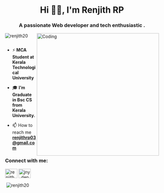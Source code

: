 
<h1 align="center">Hi 👨‍💻, I'm Renjith RP</h1>
<h3 align="center">A passionate Web developer and tech enthusiastic .</h3>
<img align="right" alt="Coding" width="400" src="https://cdn.dribbble.com/users/2401141/screenshots/5487982/developers-gif-showcase.gif">

<p align="left"> <img src="https://komarev.com/ghpvc/?username=renjith20&label=Profile%20views&color=0e75b6&style=flat" alt="renjith20" /> </p>

<p align="left"> <a href="https://twitter.com/" target="blank"><img src="https://img.shields.io/twitter/follow/?logo=twitter&style=for-the-badge" alt="" /></a><br> </p>

- ⚡ **MCA Student at Kerala Technological University**

- 🎓 **I’m Graduate in Bsc CS from Kerala University.**

- 📫 How to reach me **renjithrp03@gmail.com**

<h3 align="left">Connect with me:</h3>
<p align="left">
<a href="https://www.linkedin.com/in/renjithrp03/" target="blank"><img align="center" src="https://raw.githubusercontent.com/rahuldkjain/github-profile-readme-generator/master/src/images/icons/Social/linked-in-alt.svg" alt="renjith r p" height="30" width="40" /></a>
<a href="https://instagram.com/jny_depp_" target="blank"><img align="center" src="https://raw.githubusercontent.com/rahuldkjain/github-profile-readme-generator/master/src/images/icons/Social/instagram.svg" alt="jny_depp_" height="30" width="40" /></a>
</p>

<p>&nbsp;<img align="center" src="https://github-readme-stats.vercel.app/api?username=renjith20&show_icons=true&locale=en" alt="renjith20" /></p>
